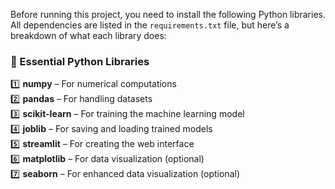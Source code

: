 
Before running this project, you need to install the following Python libraries.  
All dependencies are listed in the `requirements.txt` file, but here’s a breakdown of what each library does:  

### 🔹 Essential Python Libraries  
1️⃣ **numpy** – For numerical computations  
2️⃣ **pandas** – For handling datasets  
3️⃣ **scikit-learn** – For training the machine learning model  
4️⃣ **joblib** – For saving and loading trained models  
5️⃣ **streamlit** – For creating the web interface  
6️⃣ **matplotlib** – For data visualization (optional)  
7️⃣ **seaborn** – For enhanced data visualization (optional) 
